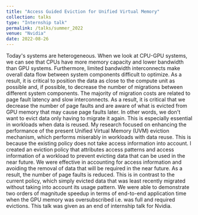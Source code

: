 ```yaml
---
title: "Access Guided Eviction for Unified Virtual Memory"
collection: talks
type: "Internship talk"
permalink: /talks/summer_2022
venue: "Nvidia"
date: 2022-08-26
---
```

Today's systems are heterogeneous. When we look at CPU-GPU systems, we can see that CPUs have more memory capacity and lower bandwidth than GPU systems. 
Furthermore, limited bandwidth interconnects make overall data flow between system components difficult to optimize. As a result, it is critical to position the data as close to the compute unit as possible and, if possible, to decrease the number of migrations between different system components.
The majority of migration costs are related to page fault latency and slow interconnects. As a result, it is critical that we decrease the number of page faults and are aware of what is evicted from GPU memory that may cause page faults later. In other words, we don't want to evict data only having to migrate it again. This is especially essential in workloads when data is reused. My research focused on enhancing the performance of the present Unified Virtual Memory (UVM) eviction mechanism, which performs miserably in workloads with data reuse. This is because the existing policy does not take access information into account. 
I created an eviction policy that attributes access patterns and access information of a workload to prevent evicting data that can be used in the near future. 
We were effective in accounting for access information and avoiding the removal of data that will be required in the near future. As a result, the number of page faults is reduced. This is in contrast to the current policy, which simply evicted data that was least recently migrated without taking into account its usage pattern. We were able to demonstrate two orders of magnitude speedup in terms of end-to-end application time when the GPU memory was oversubscribed i.e. was full and required evictions. 
This talk was given as an end of internship talk for Nvidia.

